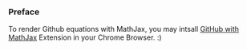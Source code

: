 ### Preface
To render Github equations with MathJax, you may intsall [GitHub with MathJax](https://chrome.google.com/webstore/detail/github-with-mathjax/ioemnmodlmafdkllaclgeombjnmnbima/related) Extension in your Chrome Browser. :)
